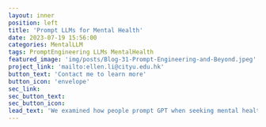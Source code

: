 ```yaml
---
layout: inner
position: left
title: 'Prompt LLMs for Mental Health'
date: 2023-07-19 15:56:00
categories: MentalLLM
tags: PromptEngineering LLMs MentalHealth
featured_image: 'img/posts/Blog-31-Prompt-Engineering-and-Beyond.jpeg'
project_link: 'mailto:ellen.li@cityu.edu.hk'
button_text: 'Contact me to learn more'
button_icon: 'envelope'
sec_link: 
sec_button_text: 
sec_button_icon:
lead_text: 'We examined how people prompt GPT when seeking mental health support. [Image source](https://www.medtextpert.com/prompt-engineering-and-beyond/)'
---
```

